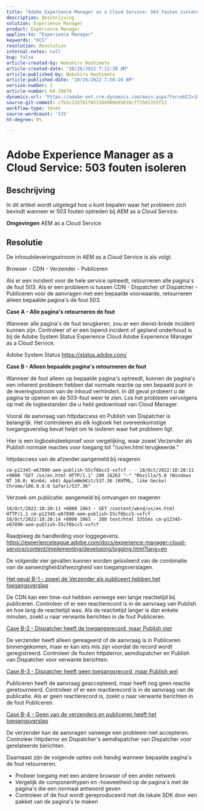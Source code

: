 ```yaml
---
title: "Adobe Experience Manager as a Cloud Service: 503 fouten isoleren"
description: Beschrijving
solution: Experience Manager
product: Experience Manager
applies-to: "Experience Manager"
keywords: "KCS"
resolution: Resolution
internal-notes: null
bug: false
article-created-by: Nobuhiro Hashimoto
article-created-date: "10/26/2022 7:12:30 AM"
article-published-by: Nobuhiro Hashimoto
article-published-date: "10/26/2022 7:50:16 AM"
version-number: 1
article-number: KA-20878
dynamics-url: "https://adobe-ent.crm.dynamics.com/main.aspx?forceUCI=1&pagetype=entityrecord&etn=knowledgearticle&id=39e32a88-fd54-ed11-bba2-6045bd006b4b"
source-git-commit: c7b3c2267817651504900e95038cff3565355f13
workflow-type: tm+mt
source-wordcount: '535'
ht-degree: 0%

---
```


# Adobe Experience Manager as a Cloud Service: 503 fouten isoleren

## Beschrijving


In dit artikel wordt uitgelegd hoe u kunt bepalen waar het probleem zich bevindt wanneer er 503 fouten optreden bij AEM as a Cloud Service.

<b>Omgevingen</b>
AEM as a Cloud Service


## Resolutie


De inhoudsleveringsstroom in AEM as a Cloud Service is als volgt.

Browser - CDN - Verzender - Publiceren

Als er een incident voor de hele service optreedt, retourneren alle pagina&#39;s de fout 503. Als er een probleem is tussen CDN - Dispatcher of Dispatcher - Publiceren voor de aanvragen met een bepaalde voorwaarde, retourneren alleen bepaalde pagina&#39;s de fout 503.

<b>Case A - Alle pagina&#39;s retourneren de fout</b>

Wanneer alle pagina&#39;s de fout terugkeren, zou er een dienst-brede incident kunnen zijn. Controleer of er een lopend incident of gepland onderhoud is bij de Adobe System Status Experience Cloud Adobe Experience Manager as a Cloud Service.

Adobe System Status https://status.adobe.com/

<b>Case B - Alleen bepaalde pagina&#39;s retourneren de fout</b>

Wanneer de fout alleen op bepaalde pagina&#39;s optreedt, kunnen de pagina&#39;s een inherent probleem hebben dat normale reactie op een bepaald punt in de leveringsstroom van de inhoud verhindert. In dit geval probeert u de pagina te openen en de 503-fout weer te zien. Los het probleem vervolgens op met de logbestanden die u hebt gedownload van Cloud Manager.

Vooral de aanvraag van httpdaccess en Publish van Dispatcher is belangrijk. Het controleren als elk logboek het overeenkomstige toegangsverslag bevat helpt om te isoleren waar het probleem ligt.

Hier is een logboeksteekproef voor vergelijking, waar zowel Verzender als Publish normale reacties voor toegang tot &quot;/us/en.html terugkeerde.&quot;

httpdaccess van de afzender:aangemeld bij reageren


```
cm-p12345-e67890-aem-publish-55cf6bcc5-vxfcf - - 18/Oct/2022:10:20:11 +0000 "GET /us/en.html HTTP/1.1" 200 16263 "-" "Mozilla/5.0 (Windows NT 10.0; Win64; x64) AppleWebKit/537.36 (KHTML, like Gecko) Chrome/106.0.0.0 Safari/537.36"
```




Verzoek om publicatie: aangemeld bij ontvangen en reageren


```
18/Oct/2022:10:20:11 +0000 1063 - GET /content/wknd/us/en.html HTTP/1.1 cm-p12345-e67890-aem-publish-55cf6bcc5-vxfcf
18/Oct/2022:10:20:14 +0000 1063 - 200 text/html 3355ms cm-p12345-e67890-aem-publish-55cf6bcc5-vxfcf
```




Raadpleeg de handleiding voor loggegevens.
https://experienceleague.adobe.com/docs/experience-manager-cloud-service/content/implementing/developing/logging.html?lang=en

De volgende vier gevallen kunnen worden geïsoleerd van de combinatie van de aanwezigheid/afwezigheid van toegangsverslagen.

<u>Het geval B-1 - zowel de Verzender als publiceert hebben het toegangsverslag</u>

De CDN kan een time-out hebben vanwege een lange reactietijd bij publiceren. Controleer of er een reactierecord is in de aanvraag van Publish en hoe lang de reactietijd was. Als de reactietijd langer is dan enkele minuten, zoekt u naar verwante berichten in de fout Publiceren.

<u>Case B-2 - Dispatcher heeft de toegangsrecord, maar Publish niet</u>

De verzender heeft alleen gereageerd of de aanvraag is in Publiceren binnengekomen, maar er kan iets mis zijn voordat de record wordt geregistreerd. Controleer de fouten httpderror, aemdispatcher en Publish van Dispatcher voor verwante berichten.

<u>Case B-3 - Dispatcher heeft geen toegangsrecord, maar Publish wel</u>

Publiceren heeft de aanvraag geaccepteerd, maar heeft nog geen reactie geretourneerd. Controleer of er een reactierecord is in de aanvraag van de publicatie. Als er geen reactierecord is, zoekt u naar verwante berichten in de fout Publiceren.

<u>Case B-4 - Geen van de verzenders en publiceren heeft het toegangsverslag</u>

De verzender kan de aanvragen vanwege een probleem niet accepteren. Controleer httpderror en Dispatcher&#39;s aemdispatcher van Dispatcher voor gerelateerde berichten.

Daarnaast zijn de volgende opties ook handig wanneer bepaalde pagina&#39;s de fout retourneren.

- Probeer toegang met een andere browser of een ander netwerk
- Vergelijk de componenttypen en -hoeveelheid op de pagina&#39;s met de pagina&#39;s die een normaal antwoord geven
- Controleer of de fout wordt gereproduceerd met de lokale SDK door een pakket van de pagina&#39;s te maken



